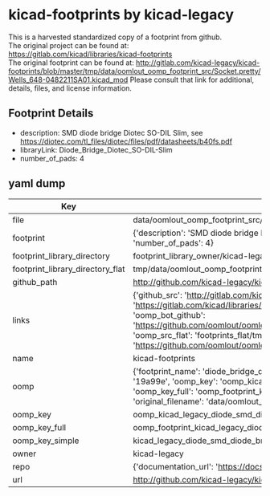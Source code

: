 # kicad-footprints by kicad-legacy  
This is a harvested standardized copy of a footprint from github.  
The original project can be found at:  
https://gitlab.com/kicad/libraries/kicad-footprints  
The original footprint can be found at:
http://gitlab.com/kicad-legacy/kicad-footprints/blob/master/tmp/data/oomlout_oomp_footprint_src/Socket.pretty/Wells_648-0482211SA01.kicad_mod
Please consult that link for additional, details, files, and license information.  
## Footprint Details
* description: SMD diode bridge Diotec SO-DIL Slim, see https://diotec.com/tl_files/diotec/files/pdf/datasheets/b40fs.pdf  
* libraryLink: Diode_Bridge_Diotec_SO-DIL-Slim  
* number_of_pads: 4  
## yaml dump  
| Key | Value |  
| --- | --- |  
| file | data/oomlout_oomp_footprint_src/kicad-footprints/Diode_SMD.pretty/Diode_Bridge_Diotec_SO-DIL-Slim.kicad_mod |  
| footprint | {'description': 'SMD diode bridge Diotec SO-DIL Slim, see https://diotec.com/tl_files/diotec/files/pdf/datasheets/b40fs.pdf', 'libraryLink': 'Diode_Bridge_Diotec_SO-DIL-Slim', 'number_of_pads': 4} |  
| footprint_library_directory | footprint_library_owner/kicad-legacy_kicad-footprints |  
| footprint_library_directory_flat | tmp/data/oomlout_oomp_footprint_src/footprints_flat/kicad_legacy_diode_smd_diode_bridge_diotec_so_dil_slim/working |  
| github_path | http://github.com/kicad-legacy/kicad-footprints/blob/master/tmp/data/oomlout_oomp_footprint_src/Diode_SMD.pretty/Diode_Bridge_Diotec_SO-DIL-Slim.kicad_mod |  
| links | {'github_src': 'http://gitlab.com/kicad-legacy/kicad-footprints/blob/master/tmp/data/oomlout_oomp_footprint_src/Socket.pretty/Wells_648-0482211SA01.kicad_mod', 'github_src_repo': 'https://gitlab.com/kicad/libraries/kicad-footprints', 'oomp_bot': 'tmp/data/oomlout_oomp_footprint_src/footprints/kicad_legacy_diode_smd_diode_bridge_diotec_so_dil_slim/working', 'oomp_bot_github': 'https://github.com/oomlout/oomlout_oomp_footprint_bot/tree/main/tmp/data/oomlout_oomp_footprint_src/footprints/kicad_legacy_diode_smd_diode_bridge_diotec_so_dil_slim/working', 'oomp_src_flat': 'footprints_flat/tmp/data/oomlout_oomp_footprint_src/footprints_flat/kicad_legacy_diode_smd_diode_bridge_diotec_so_dil_slim/working', 'oomp_src_flat_github': 'https://github.com/oomlout/oomlout_oomp_footprint_src/tree/main/tmp/data/oomlout_oomp_footprint_src/footprints_flat/kicad_legacy_diode_smd_diode_bridge_diotec_so_dil_slim/working'} |  
| name | kicad-footprints |  
| oomp | {'footprint_name': 'diode_bridge_diotec_so_dil_slim', 'library_name': 'diode_smd', 'md5': '19a99e008c6b465204e53034b6a62278', 'md5_10': '19a99e008c', 'md5_5': '19a99', 'md5_6': '19a99e', 'oomp_key': 'oomp_kicad_legacy_diode_smd_diode_bridge_diotec_so_dil_slim', 'oomp_key_extra': 'oomp_footprint_kicad_legacy_diode_smd_diode_bridge_diotec_so_dil_slim', 'oomp_key_full': 'oomp_footprint_kicad_legacy_diode_smd_diode_bridge_diotec_so_dil_slim_19a99e', 'oomp_key_simple': 'kicad_legacy_diode_smd_diode_bridge_diotec_so_dil_slim', 'original_filename': 'data/oomlout_oomp_footprint_src/kicad-footprints/Diode_SMD.pretty/Diode_Bridge_Diotec_SO-DIL-Slim.kicad_mod', 'owner_name': 'kicad_legacy'} |  
| oomp_key | oomp_kicad_legacy_diode_smd_diode_bridge_diotec_so_dil_slim |  
| oomp_key_full | oomp_footprint_kicad_legacy_diode_smd_diode_bridge_diotec_so_dil_slim |  
| oomp_key_simple | kicad_legacy_diode_smd_diode_bridge_diotec_so_dil_slim |  
| owner | kicad-legacy |  
| repo | {'documentation_url': 'https://docs.github.com/rest/repos/repos#get-a-repository', 'message': 'Not Found'} |  
| url | http://github.com/kicad-legacy/kicad-footprints |  

